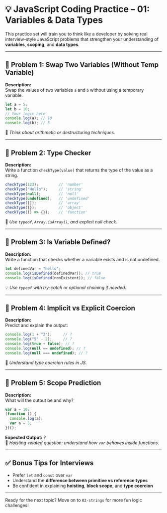 
# 💡 JavaScript Coding Practice – 01: Variables & Data Types

This practice set will train you to think like a developer by solving real interview-style JavaScript problems that strengthen your understanding of **variables**, **scoping**, and **data types**.

---

## 🧠 Problem 1: Swap Two Variables (Without Temp Variable)

**Description:**  
Swap the values of two variables `a` and `b` without using a temporary variable.

```js
let a = 5;
let b = 10;
// Your logic here
console.log(a); // 10
console.log(b); // 5
```

🧪 *Think about arithmetic or destructuring techniques.*

---

## 🧠 Problem 2: Type Checker

**Description:**  
Write a function `checkType(value)` that returns the type of the value as a string.

```js
checkType(123);         // 'number'
checkType("Hello");     // 'string'
checkType(null);        // 'null'
checkType(undefined);   // 'undefined'
checkType([]);          // 'array'
checkType({});          // 'object'
checkType(() => {});    // 'function'
```

🧪 *Use `typeof`, `Array.isArray()`, and explicit null check.*

---

## 🧠 Problem 3: Is Variable Defined?

**Description:**  
Write a function that checks whether a variable exists and is not undefined.

```js
let definedVar = "hello";
console.log(isDefined(definedVar)); // true
console.log(isDefined(nonExistent)); // false
```

💡 *Use `typeof` with try-catch or optional chaining if needed.*

---

## 🧠 Problem 4: Implicit vs Explicit Coercion

**Description:**  
Predict and explain the output:

```js
console.log(1 + "2");     // ?
console.log("5" - 2);     // ?
console.log(true + false); // ?
console.log(null == undefined); // ?
console.log(null === undefined); // ?
```

💭 *Understand type coercion rules in JS.*

---

## 🧠 Problem 5: Scope Prediction

**Description:**  
What will the output be and why?

```js
var a = 10;
(function () {
  console.log(a);
  var a = 5;
})();
```

**Expected Output:** ?  
🧠 *Hoisting-related question: understand how `var` behaves inside functions.*

---

## ✅ Bonus Tips for Interviews

- Prefer `let` and `const` over `var`
- Understand the **difference between primitive vs reference types**
- Be confident in explaining **hoisting**, **block scope**, and **type coercion**

---

Ready for the next topic? Move on to `02-strings` for more fun logic challenges!
